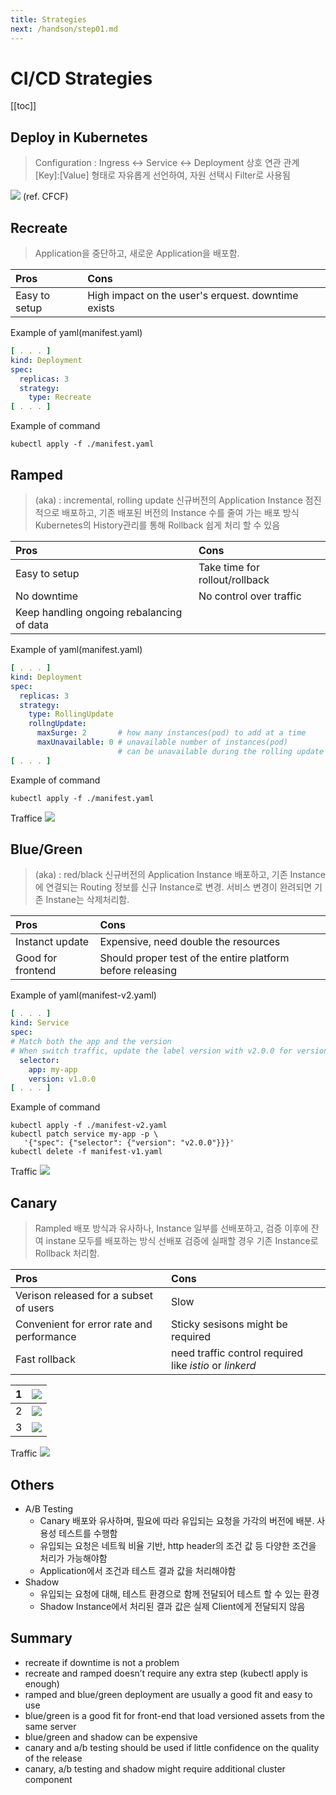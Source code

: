 ```yaml
---
title: Strategies
next: /handson/step01.md
---
```


#  CI/CD Strategies
[[toc]]


## Deploy in Kubernetes
> Configuration : Ingress <-> Service <-> Deployment  상호 연관 관계
> [Key]:[Value]  형태로 자유롭게 선언하여, 자원 선택시 Filter로 사용됨

![](./img/2019-01-25-22-46-00.png)
(ref. CFCF)


## Recreate
> Application을 중단하고, 새로운 Application을 배포함.


| Pros          | Cons                                               |
| :------------ | :------------------------------------------------- |
| Easy to setup | High impact on the user's erquest. downtime exists |

Example of yaml(manifest.yaml)
``` yaml
[ . . . ]
kind: Deployment
spec:
  replicas: 3
  strategy:
    type: Recreate
[ . . . ]
```
Example of command
```
kubectl apply -f ./manifest.yaml
```



## Ramped
> (aka) : incremental, rolling update
> 신규버전의 Application Instance 점진적으로 배포하고, 기존 배포된 버전의 Instance 수를 줄여 가는 배포 방식
> Kubernetes의 History관리를 통해  Rollback 쉽게 처리 할 수 있음



| Pros                                      | Cons                           |
| :---------------------------------------- | :----------------------------- |
| Easy to setup                             | Take time for rollout/rollback |
| No downtime                               | No control over traffic        |
| Keep handling ongoing rebalancing of data |                                |

Example of yaml(manifest.yaml)
``` yaml
[ . . . ]
kind: Deployment
spec:
  replicas: 3
  strategy:
    type: RollingUpdate
    rollngUpdate:
      maxSurge: 2       # how many instances(pod) to add at a time
      maxUnavailable: 0 # unavailable number of instances(pod) 
                        # can be unavailable during the rolling update
[ . . . ]
```

Example of command
```
kubectl apply -f ./manifest.yaml
```
Traffice
![](./img/2019-01-25-23-10-07.png)




## Blue/Green
> (aka) : red/black
> 신규버전의 Application Instance 배포하고, 기존 Instance에 연결되는 Routing 정보를 신규 Instance로 변경.
> 서비스 변경이 완려되면 기존 Instane는 삭제처리함.

| Pros              | Cons                                                       |
| :---------------- | :--------------------------------------------------------- |
| Instanct update   | Expensive, need double the resources                       |
| Good for frontend | Should proper test of the entire platform before releasing |

Example of yaml(manifest-v2.yaml)
``` yaml
[ . . . ]
kind: Service
spec:
# Match both the app and the version
# When switch traffic, update the label version with v2.0.0 for version 1.0.0
  selector:
    app: my-app
    version: v1.0.0
[ . . . ]
```

Example of command
```
kubectl apply -f ./manifest-v2.yaml
kubectl patch service my-app -p \
   '{"spec": {"selector": {"version": "v2.0.0"}}}'
kubectl delete -f manifest-v1.yaml
```

Traffic
![](./img/2019-01-25-23-33-01.png)


## Canary
> Rampled 배포 방식과 유사하나, Instance 일부를 선배포하고, 검증 이후에
> 잔여 instane 모두를 배포하는 방식
> 선배포 검증에 실패할 경우 기존 Instance로 Rollback 처리함.

|Pros|Cons|
|:---|:---|
| Verison released for a subset of users| Slow |
| Convenient for error rate and performance | Sticky sesisons might be required |
| Fast rollback | need traffic control required like *istio* or *linkerd*|

|   1   | ![](./img/2019-01-25-23-40-31.png) |
| :---: | :--------------------------------: |
|   2   | ![](./img/2019-01-25-23-41-53.png) |
|   3   | ![](./img/2019-01-25-23-42-13.png) |

Traffic
![](./img/2019-01-25-23-43-39.png)

## Others

* A/B Testing
  * Canary 배포와 유사하며, 필요에 따라 유입되는 요청을 가각의 버전에 배분. 사용성 테스트를 수행함
  * 유입되는 요청은 네트웍 비율 기반, http header의 조건 값 등 다양한 조건을 처리가 가능해야함
  * Application에서 조건과 테스트 결과 값을 처리해야함
* Shadow
  * 유입되는 요청에 대해, 테스트 환경으로 함께 전달되어 테스트 할 수 있는 환경
  * Shadow Instance에서 처리된 결과 값은 실제  Client에게 전달되지 않음

## Summary
* recreate if downtime is not a problem
* recreate and ramped doesn’t require any extra step (kubectl apply is enough)
* ramped and blue/green deployment are usually a good fit and easy to use
* blue/green is a good fit for front-end that load versioned assets from the same server
* blue/green and shadow can be expensive
* canary and a/b testing should be used if little confidence on the quality of the release
* canary, a/b testing and shadow might require additional cluster component
